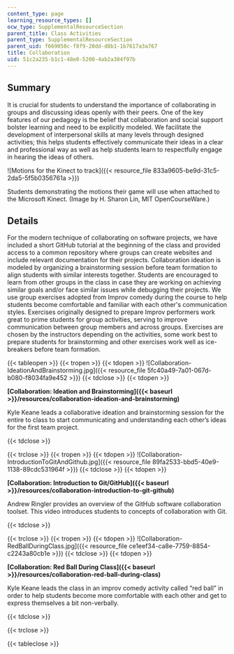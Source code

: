 ```yaml
---
content_type: page
learning_resource_types: []
ocw_type: SupplementalResourceSection
parent_title: Class Activities
parent_type: SupplementalResourceSection
parent_uid: f669058c-f8f9-20dd-d8b1-1b7617a3a767
title: Collaboration
uid: 51c2a235-b1c1-48e0-5200-4ab2a384f97b
---
```


Summary
-------

It is crucial for students to understand the importance of collaborating in groups and discussing ideas openly with their peers. One of the key features of our pedagogy is the belief that collaboration and social support bolster learning and need to be explicitly modeled. We facilitate the development of interpersonal skills at many levels through designed activities; this helps students effectively communicate their ideas in a clear and professional way as well as help students learn to respectfully engage in hearing the ideas of others.

![Motions for the Kinect to track]({{< resource_file 833a9605-be9d-31c5-2da5-5f5b0356761a >}})  

Students demonstrating the motions their game will use when attached to the Microsoft Kinect. (Image by H. Sharon Lin, MIT OpenCourseWare.)

Details
-------

For the modern technique of collaborating on software projects, we have included a short GitHub tutorial at the beginning of the class and provided access to a common repository where groups can create websites and include relevant documentation for their projects. Collaboration ideation is modeled by organizing a brainstorming session before team formation to align students with similar interests together. Students are encouraged to learn from other groups in the class in case they are working on achieving similar goals and/or face similar issues while debugging their projects. We use group exercises adopted from Improv comedy during the course to help students become comfortable and familiar with each other's communication styles. Exercises originally designed to prepare Improv performers work great to prime students for group activities, serving to improve communication between group members and across groups. Exercises are chosen by the instructors depending on the activities, some work best to prepare students for brainstorming and other exercises work well as ice-breakers before team formation.

{{< tableopen >}}
{{< tropen >}}
{{< tdopen >}}
﻿![Collaboration-IdeationAndBrainstorming.jpg]({{< resource_file 5fc40a49-7a01-067d-b080-f8034fa9e452 >}})
{{< tdclose >}}
{{< tdopen >}}


 **[Collaboration: Ideation and Brainstorming]({{< baseurl >}}/resources/collaboration-ideation-and-brainstorming)**

Kyle Keane leads a collaborative ideation and brainstorming session for the entire to class to start communicating and understanding each other’s ideas for the first team project.  


{{< tdclose >}}

{{< trclose >}}
{{< tropen >}}
{{< tdopen >}}
![Collaboration-IntroductionToGitAndGithub.jpg]({{< resource_file 89fa2533-bbd5-40e9-1138-89cdc531964f >}})
{{< tdclose >}}
{{< tdopen >}}


﻿**[Collaboration: Introduction to Git/GitHub]({{< baseurl >}}/resources/collaboration-introduction-to-git-github)**

Andrew Ringler provides an overview of the GitHub software collaboration toolset. This video introduces students to concepts of collaboration with Git.  


{{< tdclose >}}

{{< trclose >}}
{{< tropen >}}
{{< tdopen >}}
﻿![Collaboration-RedBallDuringClass.jpg]({{< resource_file ce1eef34-ca8e-7759-8854-c2243a80cb1e >}})
{{< tdclose >}}
{{< tdopen >}}


﻿**[Collaboration: Red Ball During Class]({{< baseurl >}}/resources/collaboration-red-ball-during-class)**

Kyle Keane leads the class in an improv comedy activity called “red ball” in order to help students become more comfortable with each other and get to express themselves a bit non-verbally.  


{{< tdclose >}}

{{< trclose >}}

{{< tableclose >}}